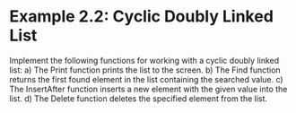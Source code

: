 # Example 2.2: Cyclic Doubly Linked List

Implement the following functions for working with a cyclic doubly linked list:
a) The Print function prints the list to the screen.
b) The Find function returns the first found element in the list containing the searched value.
c) The InsertAfter function inserts a new element with the given value into the list.
d) The Delete function deletes the specified element from the list.